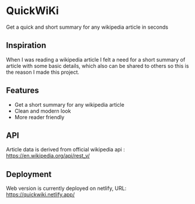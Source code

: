 
# QuickWiKi

Get a quick and short summary for any wikipedia article in seconds

## Inspiration

When I was reading a wikipedia article I felt a need for a short summary of article with some basic details, which also can be shared to others so this is the reason I made this project.

## Features

- Get a short summary for any wikipedia article
- Clean and modern look
- More reader friendly

## API

Article data is derived from official wikipedia api : https://en.wikipedia.org/api/rest_v/

## Deployment

Web version is currently deployed on netlify, URL: https://quickwiki.netlify.app/
